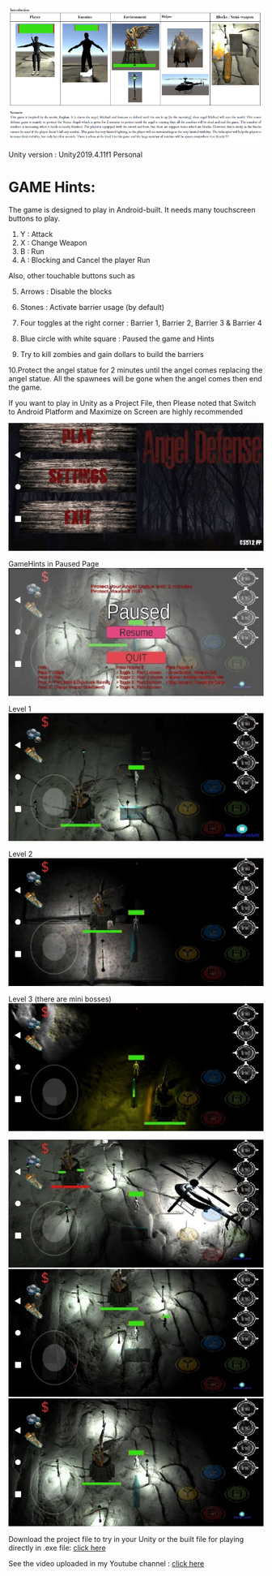 ![alt text](https://github.com/engantung/UNITY/blob/main/AngelDefense%20(Mobile)/Intro.png?raw=true)

Unity version : Unity2019.4.11f1 Personal <DX11>

GAME Hints:
===========

The game is designed to play in Android-built.
It needs many touchscreen buttons to play. 
1. Y	: Attack
2. X	: Change Weapon
3. B	: Run
4. A 	: Blocking and Cancel the player Run

Also, other touchable buttons such as

5. Arrows 				: Disable the blocks
6. Stones  				: Activate barrier usage (by default)
7. Four toggles at the right corner	: Barrier  1, Barrier 2, Barrier 3 & Barrier 4
8. Blue circle with white square		: Paused the game and Hints

9. Try to kill zombies and gain dollars to build the barriers 

10.Protect the angel statue for 2 minutes until the angel comes replacing the angel statue. All the spawnees will be gone when the angel comes then end the game.  

If you want to play in Unity as a Project File,
then Please noted that Switch to Android Platform and Maximize on Screen are highly recommended   

![alt text](https://github.com/engantung/UNITY/blob/main/AngelDefense%20(Mobile)/MainMenu.png?raw=true)

GameHints in Paused Page
![alt text](https://github.com/engantung/UNITY/blob/main/AngelDefense%20(Mobile)/Paused.jpeg?raw=true)

Level 1
![alt text](https://github.com/engantung/UNITY/blob/main/AngelDefense%20(Mobile)/level01.png?raw=true)

Level 2
![alt text](https://github.com/engantung/UNITY/blob/main/AngelDefense%20(Mobile)/level02.png?raw=true)

Level 3 (there are mini bosses)
![alt text](https://github.com/engantung/UNITY/blob/main/AngelDefense%20(Mobile)/level03.png?raw=true)

![alt text](https://github.com/engantung/UNITY/blob/main/AngelDefense%20(Mobile)/picture1.jpeg?raw=true)
![alt text](https://github.com/engantung/UNITY/blob/main/AngelDefense%20(Mobile)/picture2.jpeg?raw=true)
![alt text](https://github.com/engantung/UNITY/blob/main/AngelDefense%20(Mobile)/picture3.jpeg?raw=true)

Download the project file to try in your Unity or the built file for playing directly in .exe file: [click here](https://drive.google.com/drive/folders/1tqOMTuBsW_rtSA-_jsBONWSO_pNKvNUI?usp=sharing)

See the video uploaded in my Youtube channel : [click here](https://youtu.be/t_ZyFV6-Wsc)
